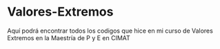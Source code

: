 # Valores-Extremos
Aquí podrá encontrar todos los codigos que hice en mi curso de Valores Extremos en la Maestría de P y E en CIMAT
